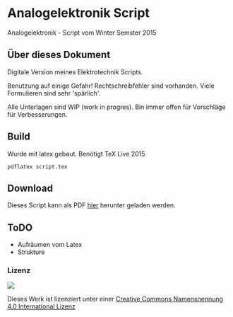 # Analogelektronik Script
Analogelektronik - Script vom Winter Semster 2015

## Über dieses Dokument

Digitale Version meines Elektrotechnik Scripts.

Benutzung auf einige Gefahr!
Rechtschreibfehler sind vorhanden. Viele Formulieren sind sehr 'spärlich'.

Alle Unterlagen sind WIP (work in progres).
Bin immer offen für Vorschläge für Verbesserungen.


## Build

Wurde mit latex gebaut. Benötigt TeX Live 2015

    pdflatex script.tex

## Download

Dieses Script kann als PDF [hier](https://github.com/Akendo/Analogelektronik-Script/raw/master/script.pdf) herunter geladen werden.


## ToDO

 - Aufräumen vom Latex
 - Strukture

### Lizenz

[![](https://licensebuttons.net/l/by/4.0/80x15.png)](https://creativecommons.org/licenses/by/4.0/deed.de)

Dieses Werk ist lizenziert unter einer [Creative Commons Namensnennung 4.0 International Lizenz](http://creativecommons.org/licenses/by/4.0/deed.de)
